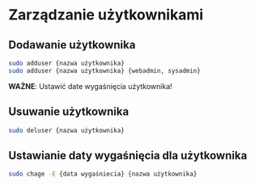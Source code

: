 # Zarządzanie użytkownikami
## Dodawanie użytkownika 
```sh
sudo adduser {nazwa użytkownika}
sudo adduser {nazwa użytkownika} {webadmin, sysadmin}
```
**WAŻNE**: Ustawić date wygaśnięcia użytkownika!
## Usuwanie użytkownika
```sh
sudo deluser {nazwa użytkownika}
```
## Ustawianie daty wygaśnięcia dla użytkownika
```sh
sudo chage -E {data wygaśniecia} {nazwa użytkownika}
```